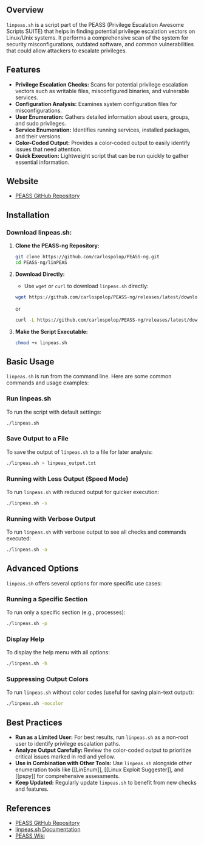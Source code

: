 ## Overview
`linpeas.sh` is a script part of the PEASS (Privilege Escalation Awesome Scripts SUITE) that helps in finding potential privilege escalation vectors on Linux/Unix systems. It performs a comprehensive scan of the system for security misconfigurations, outdated software, and common vulnerabilities that could allow attackers to escalate privileges.

## Features
- **Privilege Escalation Checks:** Scans for potential privilege escalation vectors such as writable files, misconfigured binaries, and vulnerable services.
- **Configuration Analysis:** Examines system configuration files for misconfigurations.
- **User Enumeration:** Gathers detailed information about users, groups, and sudo privileges.
- **Service Enumeration:** Identifies running services, installed packages, and their versions.
- **Color-Coded Output:** Provides a color-coded output to easily identify issues that need attention.
- **Quick Execution:** Lightweight script that can be run quickly to gather essential information.

## Website
- [PEASS GitHub Repository](https://github.com/carlospolop/PEASS-ng)

## Installation

### Download linpeas.sh:
1. **Clone the PEASS-ng Repository:**
   ```sh
   git clone https://github.com/carlospolop/PEASS-ng.git
   cd PEASS-ng/linPEAS
   ```

2. **Download Directly:**
   - Use `wget` or `curl` to download `linpeas.sh` directly:
   ```sh
   wget https://github.com/carlospolop/PEASS-ng/releases/latest/download/linpeas.sh
   ```
   or
   ```sh
   curl -L https://github.com/carlospolop/PEASS-ng/releases/latest/download/linpeas.sh -o linpeas.sh
   ```

3. **Make the Script Executable:**
   ```sh
   chmod +x linpeas.sh
   ```

## Basic Usage
`linpeas.sh` is run from the command line. Here are some common commands and usage examples:

### Run linpeas.sh
To run the script with default settings:
```sh
./linpeas.sh
```

### Save Output to a File
To save the output of `linpeas.sh` to a file for later analysis:
```sh
./linpeas.sh > linpeas_output.txt
```

### Running with Less Output (Speed Mode)
To run `linpeas.sh` with reduced output for quicker execution:
```sh
./linpeas.sh -s
```

### Running with Verbose Output
To run `linpeas.sh` with verbose output to see all checks and commands executed:
```sh
./linpeas.sh -a
```

## Advanced Options
`linpeas.sh` offers several options for more specific use cases:

### Running a Specific Section
To run only a specific section (e.g., processes):
```sh
./linpeas.sh -p
```

### Display Help
To display the help menu with all options:
```sh
./linpeas.sh -h
```

### Suppressing Output Colors
To run `linpeas.sh` without color codes (useful for saving plain-text output):
```sh
./linpeas.sh -nocolor
```

## Best Practices
- **Run as a Limited User:** For best results, run `linpeas.sh` as a non-root user to identify privilege escalation paths.
- **Analyze Output Carefully:** Review the color-coded output to prioritize critical issues marked in red and yellow.
- **Use in Combination with Other Tools:** Use `linpeas.sh` alongside other enumeration tools like [[LinEnum]], [[Linux Exploit Suggester]], and [[pspy]] for comprehensive assessments.
- **Keep Updated:** Regularly update `linpeas.sh` to benefit from new checks and features.

## References
- [PEASS GitHub Repository](https://github.com/carlospolop/PEASS-ng)
- [linpeas.sh Documentation](https://github.com/carlospolop/PEASS-ng/tree/master/linPEAS)
- [PEASS Wiki](https://github.com/carlospolop/PEASS-ng/wiki)

